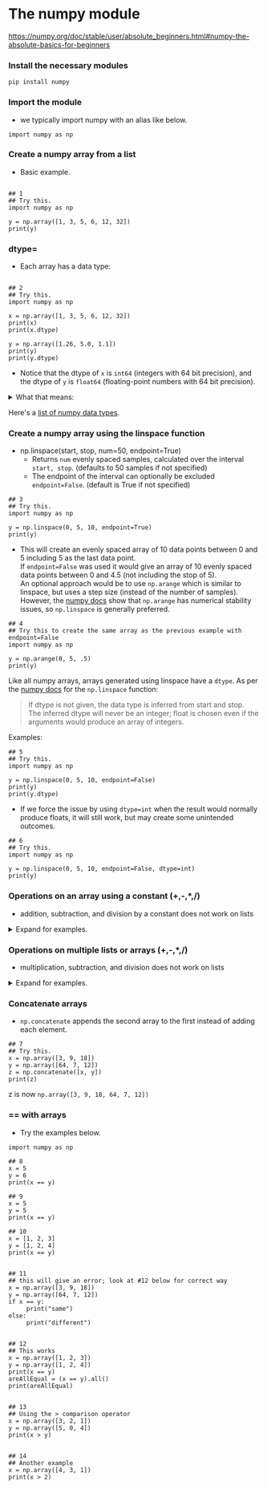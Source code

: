 # The numpy module

https://numpy.org/doc/stable/user/absolute_beginners.html#numpy-the-absolute-basics-for-beginners

### Install the necessary modules
 
`pip install numpy`

### Import the module

- we typically import numpy with an alias like below.

```python3
import numpy as np
```

### Create a numpy array from a list

- Basic example.

```python3

## 1
## Try this.
import numpy as np

y = np.array([1, 3, 5, 6, 12, 32])
print(y)

```

### dtype=

- Each array has a data type:

```python3

## 2
## Try this.
import numpy as np

x = np.array([1, 3, 5, 6, 12, 32])
print(x)
print(x.dtype)

y = np.array([1.26, 5.0, 1.1])
print(y)
print(y.dtype)
```

- Notice that the dtype of `x` is `int64` (integers with 64 bit precision), and the dtype of `y` is `float64` (floating-point numbers with 64 bit precision).

<details><summary>What that means: </summary>

As per [this page](https://developers.google.com/discovery/v1/type-format#:~:text=string-,int64,string): "int64. A 64-bit signed integer. It has a minimum value of -9,223,372,036,854,775,808 and a maximum value of 9,223,372,036,854,775,807 (inclusive)."

</details>

Here's a [list of numpy data types](https://numpy.org/doc/stable/reference/arrays.scalars.html#sized-aliases).


### Create a numpy array using the linspace function

- np.linspace(start, stop, num=50, endpoint=True)  
    - Returns `num` evenly spaced samples, calculated over the interval `start, stop`. (defaults to 50 samples if not specified)
    - The endpoint of the interval can optionally be excluded `endpoint=False`. (default is True if not specified)
 
```python3
## 3
## Try this.
import numpy as np

y = np.linspace(0, 5, 10, endpoint=True)
print(y)
```

- This will create an evenly spaced array of 10 data points between 0 and 5 including 5 as the last data point.  
If `endpoint=False` was used it would give an array of 10 evenly spaced data points between 0 and 4.5 (not including the stop of 5).  
An optional approach would be to use `np.arange` which is similar to linspace, but uses a step size (instead of the number of samples). However, the [numpy docs](https://numpy.org/doc/stable/reference/generated/numpy.arange.html) show that `np.arange` has numerical stability issues, so `np.linspace` is generally preferred.

```python3
## 4
## Try this to create the same array as the previous example with endpoint=False
import numpy as np

y = np.arange(0, 5, .5)
print(y)
```

Like all numpy arrays, arrays generated using linspace have a `dtype`. As per the [numpy docs](https://numpy.org/doc/stable/reference/generated/numpy.linspace.html) for the `np.linspace` function:

> If dtype is not given, the data type is inferred from start and stop.  
> The inferred dtype will never be an integer; float is chosen even if the arguments would produce an array of integers.

Examples:

```python3
## 5
## Try this.
import numpy as np

y = np.linspace(0, 5, 10, endpoint=False)
print(y)
print(y.dtype)
```

- If we force the issue by using `dtype=int` when the result would normally produce floats, it will still work, but may create some unintended outcomes.

```python3
## 6
## Try this.
import numpy as np

y = np.linspace(0, 5, 10, endpoint=False, dtype=int)
print(y)
```

### Operations on an array using a constant (+,-,*,/)
- addition, subtraction, and division by a constant does not work on lists

<details><summary> Expand for examples.</summary>
    
   - ### multiplying a list by a constant
```python3 
y = [4, 5, 6]  
z = 3 * y
print(z)
```
z is now `[4, 5, 6, 4, 5, 6, 4, 5, 6]` repeats all elements 3 times
   
   - ### multiplying an array by a constant
```python3
y = np.array([4, 5, 6])  
z = 3 * y
print(z)
```
z is now `np.array([12, 15, 18])` multiplies each element by 3
   
   - ### adding a constant to an array (cannot be done with lists)
```python3
x =np.array([3, 8, 15])  
z = x + 3  
print(z)
```
z is now `np.array([6, 11, 18])` adds to each element by the constant
   
   - ### subtracting a constant from an array (cannot be done with lists)
```python3
x =np.array([3, 8, 15])  
z = x - 3
print(z)
```
z is now `np.array([0, 5, 12])` subtracts from each element by the constant
   
   - ### dividing an array by a constant (cannot be done with lists)
```python3 
x =np.array([3, 9, 18])  
z = x / 3
print(z)
```
z is now `np.array([1., 3., 6.])` divides from each element by the constant (produces floats)

</details>

### Operations on multiple lists or arrays (+,-,*,/)
- multiplication, subtraction, and division does not work on lists

<details><summary> Expand for examples.</summary>
    
   - ### adding two lists
```python3 
x = [5, 6, 7]  
y = [8, 9, 10]  
z = x + y
print(z)
```
z is now `[5, 6, 7, 8, 9, 10]` creates new list with all elements from each list
   
   - ### adding two arrays
```python3   
x = np.array([5, 6, 7])  
y = np.array([8, 9, 10])  
z = x + y
print(z)
```
z is now `np.array([13, 15, 17])` adds each element to its counterpart same index
   
   - ### subtracting two arrays (cannot be done with lists)
```python3
x =np.array([3, 8, 15])  
y =np.array([1, 2, 3])  
z = x - y
print(z)
```
z is now `np.array([2, 6, 12])` subtracts counterpart same index element from first array element
   
   - ### m (cannot be done with lists)
```python3
x = np.array([5, 6, 7])  
y = np.array([8, 9, 10])  
z = x * y
print(z)
```
z is now `np.array([40, 54, 70])` multiplies each element to its counterpart same index
    
   - ### dividing two arrays (cannot be done with lists)
```python3
x = np.array([3, 8, 15])  
y = np.array([1, 2, 3])  
z = x / y
print(z)
```
z is now `np.array([3., 4., 5.])` divides elements in first array to its counterpart index in other array (produces float)

</details>

### Concatenate arrays 
- `np.concatenate` appends the second array to the first instead of adding each element.

```python3
## 7
## Try this.
x = np.array([3, 9, 18])  
y = np.array([64, 7, 12])  
z = np.concatenate([x, y])
print(z)
``` 
z is now `np.array([3, 9, 18, 64, 7, 12])`
   
### == with arrays

- Try the examples below.

```python3
import numpy as np

## 8
x = 5
y = 6
print(x == y)

## 9
x = 5
y = 5
print(x == y)

## 10
x = [1, 2, 3]
y = [1, 2, 4]
print(x == y)


## 11
## this will give an error; look at #12 below for correct way
x = np.array([3, 9, 18])
y = np.array([64, 7, 12])
if x == y:
     print("same")
else:
     print("different")


## 12
## This works
x = np.array([1, 2, 3])
y = np.array([1, 2, 4])
print(x == y)
areAllEqual = (x == y).all()
print(areAllEqual)


## 13
## Using the > comparison operator
x = np.array([3, 2, 1])
y = np.array([5, 0, 4])
print(x > y)


## 14
## Another example
x = np.array([4, 3, 1])
print(x > 2)



```
